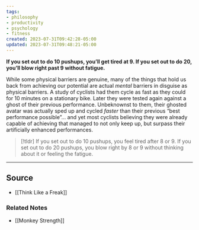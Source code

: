 ```yaml
---
tags:
- philosophy
- productivity
- psychology
- fitness
created: 2023-07-31T09:42:28-05:00
updated: 2023-07-31T09:48:21-05:00
---
```

**If you set out to do 10 pushups, you’ll get tired at 9. If you set out to do 20, you’ll blow right past 9 without fatigue.**

While some physical barriers are genuine, many of the things that hold us back from achieving our potential are actual *mental* barriers in disguise as physical barriers. A study of cyclists had them cycle as fast as they could for 10 minutes on a stationary bike. Later they were tested again against a ghost of their previous performance. Unbeknownst to them, their ghosted avatar was actually sped up and cycled *faster* than their previous “best performance possible”… and yet most cyclists believing they were already capable of achieving that managed to not only keep up, but surpass their artificially enhanced performances.

> [!tldr] If you set out to do 10 pushups, you feel tired after 8 or 9. If you set out to do 20 pushups, you blow right by 8 or 9 without thinking about it or feeling the fatigue.

---

## Source
- [[Think Like a Freak]]

### Related Notes
- [[Monkey Strength]]